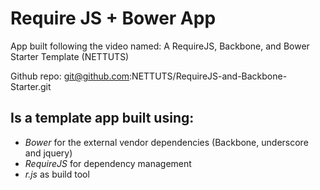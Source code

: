 Require JS + Bower App
======================
App built following the video named: A RequireJS, Backbone, and Bower Starter Template (NETTUTS)

Github repo: git@github.com:NETTUTS/RequireJS-and-Backbone-Starter.git

Is a template app built using:
-----------------------------
- *Bower* for the external vendor dependencies (Backbone, underscore and jquery)
- *RequireJS* for dependency management
- *r.js* as build tool
